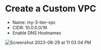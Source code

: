 # Create a Custom VPC

- Name: my-3-tier-vpc
- CIDR: 10.0.0.0/16
- Enable DNS Hostnames
  
![Screenshot 2023-08-29 at 11 03 04 PM](https://github.com/Sulemoore/AWS-Projects/assets/101164153/360d1faf-d8d4-43ac-a785-c808b91e3aba)
